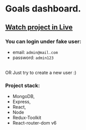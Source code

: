 # Goals dashboard. 
## [Watch project in Live](https://goals-mern-app-v4v.herokuapp.com/)
### You can login under fake user:
 - email: ``admin@mail.com``
 - password: ``admin123``
 
 <br/> OR Just try to create a new user :)
### Project stack:
- MongoDB, 
- Express, 
- React, 
- Node
- Redux-Toolkit
- React-router-dom v6
